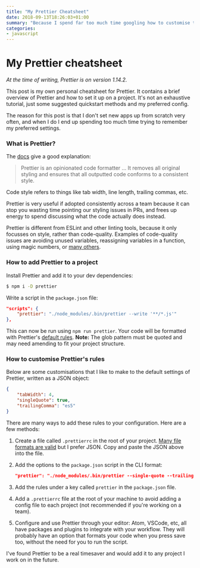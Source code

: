 ```yaml
---
title: "My Prettier Cheatsheet"
date: 2018-09-13T18:26:03+01:00
summary: "Because I spend far too much time googling how to customise the options each time I add it to a new project."
categories:
- javascript
---
```


# My Prettier cheatsheet

_At the time of writing, Prettier is on version 1.14.2._

This post is my own personal cheatsheet for Prettier. It contains a brief overview of Prettier and how to set it up on a project. It's not an exhaustive tutorial, just some suggested quickstart methods and my preferred config.

The reason for this post is that I don't set new apps up from scratch very often, and when I do I end up spending too much time trying to remember my preferred settings.

### What is Prettier?

The [docs](https://prettier.io/docs/en/index.html) give a good explanation:

> Prettier is an opinionated code formatter … It removes all original styling and ensures that all outputted code conforms to a consistent style.

Code style refers to things like tab width, line length, trailing commas, etc.

Prettier is very useful if adopted consistently across a team because it can stop you wasting time pointing our styling issues in PRs, and frees up energy to spend discussing what the code actually does instead.

Prettier is different from ESLint and other linting tools, because it only focusses on style, rather than code-quality. Examples of code-quality issues are avoiding unused variables, reassigning variables in a function, using magic numbers, or [many others](https://eslint.org/docs/rules/).

### How to add Prettier to a project

Install Prettier and add it to your dev dependencies:

```bash
$ npm i -D prettier
```

Write a script in the `package.json` file:

```json
"scripts": {
    "prettier": "./node_modules/.bin/prettier --write '**/*.js'"
},
```

This can now be run using `npm run prettier`. Your code will be formatted with Prettier's [default rules](https://prettier.io/docs/en/options.html). **Note:** The glob pattern must be quoted and may need amending to fit your project structure.

### How to customise Prettier's rules

Below are some customisations that I like to make to the default settings of Prettier, written as a JSON object:

```json
{
    "tabWidth": 4,
    "singleQuote": true,
    "trailingComma": "es5"
}
```

There are many ways to add these rules to your configuration. Here are a few methods:

1. Create a file called `.prettierrc` in the root of your project. [Many file formats are valid](https://prettier.io/docs/en/configuration.html) but I prefer JSON. Copy and paste the JSON above into the file.
2. Add the options to the `package.json` script in the CLI format:

    ```json
    "prettier": "./node_modules/.bin/prettier --single-quote --trailing-comma es5 --tab-width 4 --write '*.js'"`
    ```

3. Add the rules under a key called `prettier` in the `package.json` file.
4. Add a `.prettierrc` file at the root of your machine to avoid adding a config file to each project (not recommended if you're working on a team).
5. Configure and use Prettier through your editor: Atom, VSCode, etc, all have packages and plugins to integrate with your workflow. They will probably have an option that formats your code when you press save too, without the need for you to run the script.

I've found Prettier to be a real timesaver and would add it to any project I work on in the future.
